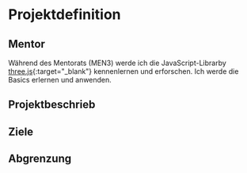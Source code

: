 # Projektdefinition
## Mentor

Während des Mentorats (MEN3) werde ich die JavaScript-Librarby [three.js](https://threejs.org/){:target="_blank"} kennenlernen und erforschen. Ich werde die Basics erlernen und anwenden. 

## Projektbeschrieb
## Ziele
## Abgrenzung

